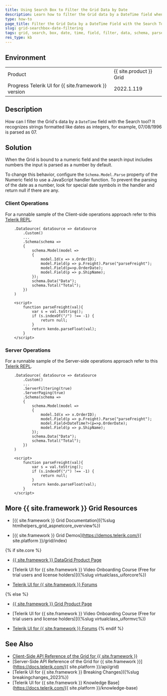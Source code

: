 ```yaml
---
title: Using Search Box to Filter the Grid Data by Date
description: Learn how to filter the Grid data by a DateTime field when using its Search box. Find the solution in the {{ site.product }} Knowledge Base.
type: how-to
page_title: Filter the Grid Data by a DateTime Field with the Search Tool
slug: grid-searchbox-date-filtering
tags: grid, search, box, date, time, field, filter, data, schema, parse
res_type: kb
---
```


## Environment

<table>
 <tr>
  <td>Product</td>
  <td>{{ site.product }} Grid</td>
 </tr>
  <tr>
  <td>Progress Telerik UI for {{ site.framework }} version</td>
  <td>2022.1.119</td>
 </tr>
</table>


## Description

How can I filter the Grid's data by a `DateTime` field with the Search tool? It recognizes strings formatted like dates as integers, for example, 07/08/1996 is parsed as 07.

## Solution

When the Grid is bound to a numeric field and the search input includes numbers the input is parsed as a number by default.

To change this behavior, configure the `Schema.Model.Parse` property of the Numeric field to use a JavaScript handler function. To prevent the parsing of the date as a number, look for special date symbols in the handler and return null if there are any.


### Client Operations

For a runnable sample of the Client-side operations approach refer to this [Telerik REPL](https://netcorerepl.telerik.com/mmaowUPI25QV9sSD08).


```View.cshtml
    .DataSource( dataSource => dataSource
        .Custom()
        ...
        .Schema(schema =>
        {
            schema.Model(model =>
            {
                model.Id(x => x.OrderID);
                model.Field(p => p.Freight).Parse("parseFreight");
                model.Field(p=>p.OrderDate);
                model.Field(p => p.ShipName);
            });
            schema.Data("Data");
            schema.Total("Total");
        })
    )

    <script>
        function parseFreight(val){
            var s = val.toString();
            if (s.indexOf("/") !== -1) {
                return null;
            }
            return kendo.parseFloat(val);
        }
    </script>
```

### Server Operations

For a runnable sample of the Server-side operations approach refer to this [Telerik REPL](https://netcorerepl.telerik.com/cmOIQqFy26LMASWU44).


```View.cshtml
    .DataSource( dataSource => dataSource
        .Custom()
        ...
        .ServerFiltering(true)
        .ServerPaging(true)
        .Schema(schema =>
        {
            schema.Model(model =>
            {
                model.Id(x => x.OrderID);
                model.Field(p => p.Freight).Parse("parseFreight");
                model.Field<DateTime?>(p=>p.OrderDate);
                model.Field(p => p.ShipName);
            });
            schema.Data("Data");
            schema.Total("Total");
        })
    )

    <script>
        function parseFreight(val){
            var s = val.toString();
            if (s.indexOf("/") !== -1) {
                return null;
            }
            return kendo.parseFloat(val);
        }
    </script>
```

## More {{ site.framework }} Grid Resources

* [{{ site.framework }} Grid Documentation]({%slug htmlhelpers_grid_aspnetcore_overview%})

* [{{ site.framework }} Grid Demos](https://demos.telerik.com/{{ site.platform }}/grid/index)

{% if site.core %}
* [{{ site.framework }} DataGrid Product Page](https://www.telerik.com/aspnet-core-ui/grid)

* [Telerik UI for {{ site.framework }} Video Onboarding Course (Free for trial users and license holders)]({%slug virtualclass_uiforcore%})

* [Telerik UI for {{ site.framework }} Forums](https://www.telerik.com/forums/aspnet-core-ui)

{% else %}
* [{{ site.framework }} Grid Product Page](https://www.telerik.com/aspnet-mvc/grid)

* [Telerik UI for {{ site.framework }} Video Onboarding Course (Free for trial users and license holders)]({%slug virtualclass_uiformvc%})

* [Telerik UI for {{ site.framework }} Forums](https://www.telerik.com/forums/aspnet-mvc)
{% endif %}

## See Also

* [Client-Side API Reference of the Grid for {{ site.framework }}](https://docs.telerik.com/kendo-ui/api/javascript/ui/grid)
* [Server-Side API Reference of the Grid for {{ site.framework }}](https://docs.telerik.com/{{ site.platform }}/api/grid)
* [Telerik UI for {{ site.framework }} Breaking Changes]({%slug breakingchanges_2023%})
* [Telerik UI for {{ site.framework }} Knowledge Base](https://docs.telerik.com/{{ site.platform }}/knowledge-base)
